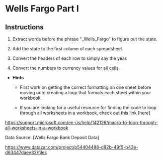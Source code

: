 # Wells Fargo Part I

## Instructions

1. Extract words before the phrase "\_Wells_Fargo" to figure out the state.

2. Add the state to the first column of each spreadsheet.

3. Convert the headers of each row to simply say the year.

4. Convert the numbers to currency values for all cells.

* **Hints**

  * First work on getting the correct formatting on one sheet before moving onto creating a loop that formats each sheet within your workbook.

  * If you are looking for a useful resource for finding the code to loop through all worksheets in a workbook, check out this link [here]

https://support.microsoft.com/en-us/help/142126/macro-to-loop-through-all-worksheets-in-a-workbook


Data Source: [Wells Fargo Bank Deposit Data]

https://www.datazar.com/project/p54404488-d82b-49f5-b43e-d63447daee32/files


